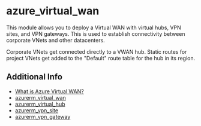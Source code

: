 # azure_virtual_wan

This module allows you to deploy a Virtual WAN with virtual hubs, VPN sites, and VPN
gateways. This is used to establish connectivity between corporate VNets and other
datacenters.

Corporate VNets get connected directly to a VWAN hub. Static routes for
project VNets get added to the "Default" route table for the hub in its region.

## Additional Info

* [What is Azure Virtual WAN?](https://learn.microsoft.com/en-us/azure/virtual-wan/virtual-wan-about)
* [azurerm_virtual_wan](https://registry.terraform.io/providers/hashicorp/azurerm/latest/docs/resources/virtual_wan)
* [azurerm_virtual_hub](https://registry.terraform.io/providers/hashicorp/azurerm/latest/docs/resources/virtual_hub)
* [azurerm_vpn_site](https://registry.terraform.io/providers/hashicorp/azurerm/latest/docs/resources/vpn_site)
* [azurerm_vpn_gateway](https://registry.terraform.io/providers/hashicorp/azurerm/latest/docs/resources/vpn_gateway)
